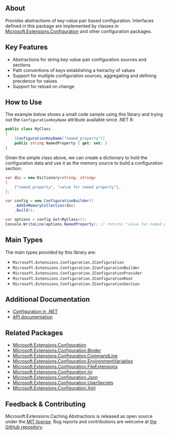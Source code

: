 ## About

<!-- A description of the package and where one can find more documentation -->

Provides abstractions of key-value pair based configuration. Interfaces defined in this package are implemented by classes in [Microsoft.Extensions.Configuration](https://www.nuget.org/packages/Microsoft.Extensions.Configuration/) and other configuration packages.

## Key Features

<!-- The key features of this package -->

* Abstractions for string key-value pair configuration sources and sections
* Path conventions of keys establishing a heirachy of values
* Support for multiple configuration sources, aggregating and defining precdence for values
* Support for reload on change

## How to Use

<!-- A compelling example on how to use this package with code, as well as any specific guidelines for when to use the package -->

The example below shows a small code sample using this library and trying out the `ConfigurationKeyName` attribute available since .NET 6:

```cs
public class MyClass
{
    [ConfigurationKeyName("named_property")]
    public string NamedProperty { get; set; }
}
```

Given the simple class above, we can create a dictionary to hold the configuration data and use it as the memory source to build a configuration section:

```cs
var dic = new Dictionary<string, string>
{
    {"named_property", "value for named property"},
};

var config = new ConfigurationBuilder()
    .AddInMemoryCollection(dic)
    .Build();

var options = config.Get<MyClass>();
Console.WriteLine(options.NamedProperty); // returns "value for named property"
```

## Main Types

<!-- The main types provided in this library -->

The main types provided by this library are:

* `Microsoft.Extensions.Configuration.IConfiguration`
* `Microsoft.Extensions.Configuration.IConfigurationBuilder`
* `Microsoft.Extensions.Configuration.IConfigurationProvider`
* `Microsoft.Extensions.Configuration.IConfigurationRoot`
* `Microsoft.Extensions.Configuration.IConfigurationSection`

## Additional Documentation

<!-- Links to further documentation -->

* [Configuration in .NET](https://learn.microsoft.com/dotnet/core/extensions/configuration)
* [API documentation](https://learn.microsoft.com/dotnet/api/microsoft.extensions.configuration)

## Related Packages

<!-- The related packages associated with this package -->
* [Microsoft.Extensions.Configuration](https://www.nuget.org/packages/Microsoft.Extensions.Configuration)
* [Microsoft.Extensions.Configuration.Binder](https://www.nuget.org/packages/Microsoft.Extensions.Configuration.Binder)
* [Microsoft.Extensions.Configuration.CommandLine](https://www.nuget.org/packages/Microsoft.Extensions.Configuration.CommandLine)
* [Microsoft.Extensions.Configuration.EnvironmentVariables](https://www.nuget.org/packages/Microsoft.Extensions.Configuration.EnvironmentVariables)
* [Microsoft.Extensions.Configuration.FileExtensions](https://www.nuget.org/packages/Microsoft.Extensions.Configuration.FileExtensions)
* [Microsoft.Extensions.Configuration.Ini](https://www.nuget.org/packages/Microsoft.Extensions.Configuration.Ini)
* [Microsoft.Extensions.Configuration.Json](https://www.nuget.org/packages/Microsoft.Extensions.Configuration.Json)
* [Microsoft.Extensions.Configuration.UserSecrets](https://www.nuget.org/packages/Microsoft.Extensions.Configuration.UserSecrets)
* [Microsoft.Extensions.Configuration.Xml](https://www.nuget.org/packages/Microsoft.Extensions.Configuration.Xml)

## Feedback & Contributing

<!-- How to provide feedback on this package and contribute to it -->

Microsoft.Extensions.Caching.Abstractions is released as open source under the [MIT license](https://licenses.nuget.org/MIT). Bug reports and contributions are welcome at [the GitHub repository](https://github.com/dotnet/runtime).
